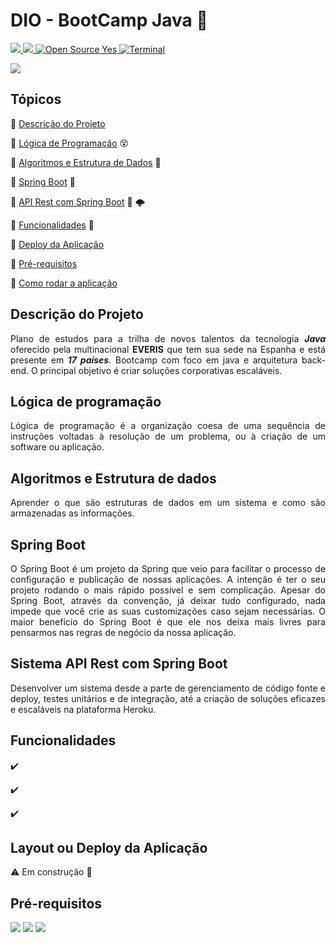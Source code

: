 # DIO - BootCamp Java :green_heart:
<p align="left">  
  <a href="https://github.com/Naereen/badges/">
    <img src = "https://img.shields.io/badge/version-v1.0.0-blue">
    <img src="https://img.shields.io/badge/%20-help--wanted-%23159818"> 
    <img src="https://badgen.net/badge/Open%20Source%20%3F/Yes%21/blue?icon=github" alt="Open Source Yes">
    <img src="https://badgen.net/badge/icon/terminal?icon=terminal&label" alt="Terminal">
  </a>
</p> 
<p align="left">
  <a href="https://skillicons.dev">
    <img src="https://skillicons.dev/icons?i=windows,vim,git,idea,java,linux&theme=light" />
  </a>
</p>

## Tópicos
:small_orange_diamond: [Descrição do Projeto](#descrição-do-projeto)

:small_orange_diamond: [Lógica de Programação](#lógica-de-programação) :dizzy_face:

:small_orange_diamond: [Algoritmos e Estrutura de Dados](#algoritmos-e-estrutura-de-dados) :vhs:

:small_orange_diamond: [Spring Boot](#spring-boot) :leaves:

:small_orange_diamond: [API Rest com Spring Boot](#sistema-api-rest-com-spring-boot) :leaves: :cloud_with_lightning:

:small_orange_diamond: [Funcionalidades](#funcionalidades) :memo:

:small_orange_diamond: [Deploy da Aplicação](#layout-ou-deploy-da-aplicação)

:small_orange_diamond: [Pré-requisitos](#pré-requisitos)

:small_orange_diamond: [Como rodar a aplicação](#como-rodar-a-aplicação-arrow_forward)

## Descrição do Projeto
<p align="justify">
 Plano de estudos para a trilha de novos talentos da tecnologia <b><i>Java</i></b> oferecido pela multinacional <b>EVERIS</b> que tem sua sede na Espanha e está presente em <b><i>17 países</i></b>. 
Bootcamp com foco em java e arquitetura back-end. O principal objetivo é criar soluções corporativas escaláveis.
</p>

## Lógica de programação  
<p align="justify">
Lógica de programação é a organização coesa de uma sequência de instruções voltadas à resolução de um problema, ou à criação de um software ou aplicação.
</p>

## Algoritmos e Estrutura de dados
<p align="justify">
Aprender o que são estruturas de dados em um sistema e como são armazenadas as informações.
</p>

## Spring Boot
<p align="justify">
O Spring Boot é um projeto da Spring que veio para facilitar o processo de configuração e publicação de nossas aplicações. A intenção é ter o seu projeto rodando o mais rápido possível e sem complicação.
Apesar do Spring Boot, através da convenção, já deixar tudo configurado, nada impede que você crie as suas customizações caso sejam necessárias.
O maior benefício do Spring Boot é que ele nos deixa mais livres para pensarmos nas regras de negócio da nossa aplicação.
</p>

## Sistema API Rest com Spring Boot
<p align="justify">
Desenvolver um sistema desde a parte de gerenciamento de código fonte e deploy, testes unitários e de integração, até a criação de soluções eficazes e escaláveis na plataforma Heroku.
</p>

## Funcionalidades

:heavy_check_mark: 

:heavy_check_mark: 

:heavy_check_mark: 


## Layout ou Deploy da Aplicação          

:warning: Em construção :construction:

## Pré-requisitos

  <img src="https://img.shields.io/static/v1?label=java&message=tecnology&color=important&style=for-the-badge&logo=JAVA"/>
  <img src="https://img.shields.io/static/v1?label=Git&message=version&color=important&style=for-the-badge&logo=git"/>
  <img src="http://img.shields.io/static/v1?label=. &message=IDE&color=important&style=for-the-badge&logo=eclipse"/>
